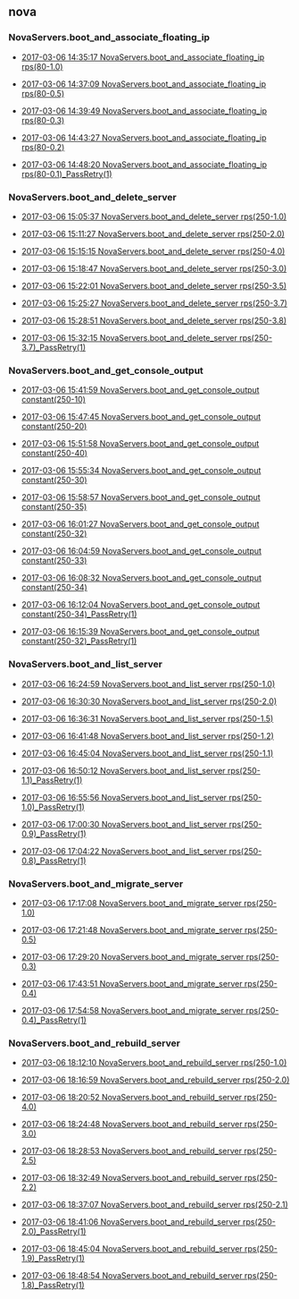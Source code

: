 

## nova

### NovaServers.boot_and_associate_floating_ip

- [2017-03-06 14:35:17 NovaServers.boot_and_associate_floating_ip rps(80-1.0)](https://godleon.github.io/osp_binary_test_result/0.0.35/nova/(20170306_143517)NovaServers.boot_and_associate_floating_ip-rps(80-1.0).html)

- [2017-03-06 14:37:09 NovaServers.boot_and_associate_floating_ip rps(80-0.5)](https://godleon.github.io/osp_binary_test_result/0.0.35/nova/(20170306_143709)NovaServers.boot_and_associate_floating_ip-rps(80-0.5).html)

- [2017-03-06 14:39:49 NovaServers.boot_and_associate_floating_ip rps(80-0.3)](https://godleon.github.io/osp_binary_test_result/0.0.35/nova/(20170306_143949)NovaServers.boot_and_associate_floating_ip-rps(80-0.3).html)

- [2017-03-06 14:43:27 NovaServers.boot_and_associate_floating_ip rps(80-0.2)](https://godleon.github.io/osp_binary_test_result/0.0.35/nova/(20170306_144327)NovaServers.boot_and_associate_floating_ip-rps(80-0.2).html)

- [2017-03-06 14:48:20 NovaServers.boot_and_associate_floating_ip rps(80-0.1)_PassRetry(1)](https://godleon.github.io/osp_binary_test_result/0.0.35/nova/(20170306_144820)NovaServers.boot_and_associate_floating_ip-rps(80-0.1)_PassRetry(1).html)

### NovaServers.boot_and_delete_server

- [2017-03-06 15:05:37 NovaServers.boot_and_delete_server rps(250-1.0)](https://godleon.github.io/osp_binary_test_result/0.0.35/nova/(20170306_150537)NovaServers.boot_and_delete_server-rps(250-1.0).html)

- [2017-03-06 15:11:27 NovaServers.boot_and_delete_server rps(250-2.0)](https://godleon.github.io/osp_binary_test_result/0.0.35/nova/(20170306_151127)NovaServers.boot_and_delete_server-rps(250-2.0).html)

- [2017-03-06 15:15:15 NovaServers.boot_and_delete_server rps(250-4.0)](https://godleon.github.io/osp_binary_test_result/0.0.35/nova/(20170306_151515)NovaServers.boot_and_delete_server-rps(250-4.0).html)

- [2017-03-06 15:18:47 NovaServers.boot_and_delete_server rps(250-3.0)](https://godleon.github.io/osp_binary_test_result/0.0.35/nova/(20170306_151847)NovaServers.boot_and_delete_server-rps(250-3.0).html)

- [2017-03-06 15:22:01 NovaServers.boot_and_delete_server rps(250-3.5)](https://godleon.github.io/osp_binary_test_result/0.0.35/nova/(20170306_152201)NovaServers.boot_and_delete_server-rps(250-3.5).html)

- [2017-03-06 15:25:27 NovaServers.boot_and_delete_server rps(250-3.7)](https://godleon.github.io/osp_binary_test_result/0.0.35/nova/(20170306_152527)NovaServers.boot_and_delete_server-rps(250-3.7).html)

- [2017-03-06 15:28:51 NovaServers.boot_and_delete_server rps(250-3.8)](https://godleon.github.io/osp_binary_test_result/0.0.35/nova/(20170306_152851)NovaServers.boot_and_delete_server-rps(250-3.8).html)

- [2017-03-06 15:32:15 NovaServers.boot_and_delete_server rps(250-3.7)_PassRetry(1)](https://godleon.github.io/osp_binary_test_result/0.0.35/nova/(20170306_153215)NovaServers.boot_and_delete_server-rps(250-3.7)_PassRetry(1).html)

### NovaServers.boot_and_get_console_output

- [2017-03-06 15:41:59 NovaServers.boot_and_get_console_output constant(250-10)](https://godleon.github.io/osp_binary_test_result/0.0.35/nova/(20170306_154159)NovaServers.boot_and_get_console_output-constant(250-10).html)

- [2017-03-06 15:47:45 NovaServers.boot_and_get_console_output constant(250-20)](https://godleon.github.io/osp_binary_test_result/0.0.35/nova/(20170306_154745)NovaServers.boot_and_get_console_output-constant(250-20).html)

- [2017-03-06 15:51:58 NovaServers.boot_and_get_console_output constant(250-40)](https://godleon.github.io/osp_binary_test_result/0.0.35/nova/(20170306_155158)NovaServers.boot_and_get_console_output-constant(250-40).html)

- [2017-03-06 15:55:34 NovaServers.boot_and_get_console_output constant(250-30)](https://godleon.github.io/osp_binary_test_result/0.0.35/nova/(20170306_155534)NovaServers.boot_and_get_console_output-constant(250-30).html)

- [2017-03-06 15:58:57 NovaServers.boot_and_get_console_output constant(250-35)](https://godleon.github.io/osp_binary_test_result/0.0.35/nova/(20170306_155857)NovaServers.boot_and_get_console_output-constant(250-35).html)

- [2017-03-06 16:01:27 NovaServers.boot_and_get_console_output constant(250-32)](https://godleon.github.io/osp_binary_test_result/0.0.35/nova/(20170306_160127)NovaServers.boot_and_get_console_output-constant(250-32).html)

- [2017-03-06 16:04:59 NovaServers.boot_and_get_console_output constant(250-33)](https://godleon.github.io/osp_binary_test_result/0.0.35/nova/(20170306_160459)NovaServers.boot_and_get_console_output-constant(250-33).html)

- [2017-03-06 16:08:32 NovaServers.boot_and_get_console_output constant(250-34)](https://godleon.github.io/osp_binary_test_result/0.0.35/nova/(20170306_160832)NovaServers.boot_and_get_console_output-constant(250-34).html)

- [2017-03-06 16:12:04 NovaServers.boot_and_get_console_output constant(250-34)_PassRetry(1)](https://godleon.github.io/osp_binary_test_result/0.0.35/nova/(20170306_161204)NovaServers.boot_and_get_console_output-constant(250-34)_PassRetry(1).html)

- [2017-03-06 16:15:39 NovaServers.boot_and_get_console_output constant(250-32)_PassRetry(1)](https://godleon.github.io/osp_binary_test_result/0.0.35/nova/(20170306_161539)NovaServers.boot_and_get_console_output-constant(250-32)_PassRetry(1).html)

### NovaServers.boot_and_list_server

- [2017-03-06 16:24:59 NovaServers.boot_and_list_server rps(250-1.0)](https://godleon.github.io/osp_binary_test_result/0.0.35/nova/(20170306_162459)NovaServers.boot_and_list_server-rps(250-1.0).html)

- [2017-03-06 16:30:30 NovaServers.boot_and_list_server rps(250-2.0)](https://godleon.github.io/osp_binary_test_result/0.0.35/nova/(20170306_163030)NovaServers.boot_and_list_server-rps(250-2.0).html)

- [2017-03-06 16:36:31 NovaServers.boot_and_list_server rps(250-1.5)](https://godleon.github.io/osp_binary_test_result/0.0.35/nova/(20170306_163631)NovaServers.boot_and_list_server-rps(250-1.5).html)

- [2017-03-06 16:41:48 NovaServers.boot_and_list_server rps(250-1.2)](https://godleon.github.io/osp_binary_test_result/0.0.35/nova/(20170306_164148)NovaServers.boot_and_list_server-rps(250-1.2).html)

- [2017-03-06 16:45:04 NovaServers.boot_and_list_server rps(250-1.1)](https://godleon.github.io/osp_binary_test_result/0.0.35/nova/(20170306_164504)NovaServers.boot_and_list_server-rps(250-1.1).html)

- [2017-03-06 16:50:12 NovaServers.boot_and_list_server rps(250-1.1)_PassRetry(1)](https://godleon.github.io/osp_binary_test_result/0.0.35/nova/(20170306_165012)NovaServers.boot_and_list_server-rps(250-1.1)_PassRetry(1).html)

- [2017-03-06 16:55:56 NovaServers.boot_and_list_server rps(250-1.0)_PassRetry(1)](https://godleon.github.io/osp_binary_test_result/0.0.35/nova/(20170306_165556)NovaServers.boot_and_list_server-rps(250-1.0)_PassRetry(1).html)

- [2017-03-06 17:00:30 NovaServers.boot_and_list_server rps(250-0.9)_PassRetry(1)](https://godleon.github.io/osp_binary_test_result/0.0.35/nova/(20170306_170030)NovaServers.boot_and_list_server-rps(250-0.9)_PassRetry(1).html)

- [2017-03-06 17:04:22 NovaServers.boot_and_list_server rps(250-0.8)_PassRetry(1)](https://godleon.github.io/osp_binary_test_result/0.0.35/nova/(20170306_170422)NovaServers.boot_and_list_server-rps(250-0.8)_PassRetry(1).html)

### NovaServers.boot_and_migrate_server

- [2017-03-06 17:17:08 NovaServers.boot_and_migrate_server rps(250-1.0)](https://godleon.github.io/osp_binary_test_result/0.0.35/nova/(20170306_171708)NovaServers.boot_and_migrate_server-rps(250-1.0).html)

- [2017-03-06 17:21:48 NovaServers.boot_and_migrate_server rps(250-0.5)](https://godleon.github.io/osp_binary_test_result/0.0.35/nova/(20170306_172148)NovaServers.boot_and_migrate_server-rps(250-0.5).html)

- [2017-03-06 17:29:20 NovaServers.boot_and_migrate_server rps(250-0.3)](https://godleon.github.io/osp_binary_test_result/0.0.35/nova/(20170306_172920)NovaServers.boot_and_migrate_server-rps(250-0.3).html)

- [2017-03-06 17:43:51 NovaServers.boot_and_migrate_server rps(250-0.4)](https://godleon.github.io/osp_binary_test_result/0.0.35/nova/(20170306_174351)NovaServers.boot_and_migrate_server-rps(250-0.4).html)

- [2017-03-06 17:54:58 NovaServers.boot_and_migrate_server rps(250-0.4)_PassRetry(1)](https://godleon.github.io/osp_binary_test_result/0.0.35/nova/(20170306_175458)NovaServers.boot_and_migrate_server-rps(250-0.4)_PassRetry(1).html)

### NovaServers.boot_and_rebuild_server

- [2017-03-06 18:12:10 NovaServers.boot_and_rebuild_server rps(250-1.0)](https://godleon.github.io/osp_binary_test_result/0.0.35/nova/(20170306_181210)NovaServers.boot_and_rebuild_server-rps(250-1.0).html)

- [2017-03-06 18:16:59 NovaServers.boot_and_rebuild_server rps(250-2.0)](https://godleon.github.io/osp_binary_test_result/0.0.35/nova/(20170306_181659)NovaServers.boot_and_rebuild_server-rps(250-2.0).html)

- [2017-03-06 18:20:52 NovaServers.boot_and_rebuild_server rps(250-4.0)](https://godleon.github.io/osp_binary_test_result/0.0.35/nova/(20170306_182052)NovaServers.boot_and_rebuild_server-rps(250-4.0).html)

- [2017-03-06 18:24:48 NovaServers.boot_and_rebuild_server rps(250-3.0)](https://godleon.github.io/osp_binary_test_result/0.0.35/nova/(20170306_182448)NovaServers.boot_and_rebuild_server-rps(250-3.0).html)

- [2017-03-06 18:28:53 NovaServers.boot_and_rebuild_server rps(250-2.5)](https://godleon.github.io/osp_binary_test_result/0.0.35/nova/(20170306_182853)NovaServers.boot_and_rebuild_server-rps(250-2.5).html)

- [2017-03-06 18:32:49 NovaServers.boot_and_rebuild_server rps(250-2.2)](https://godleon.github.io/osp_binary_test_result/0.0.35/nova/(20170306_183249)NovaServers.boot_and_rebuild_server-rps(250-2.2).html)

- [2017-03-06 18:37:07 NovaServers.boot_and_rebuild_server rps(250-2.1)](https://godleon.github.io/osp_binary_test_result/0.0.35/nova/(20170306_183707)NovaServers.boot_and_rebuild_server-rps(250-2.1).html)

- [2017-03-06 18:41:06 NovaServers.boot_and_rebuild_server rps(250-2.0)_PassRetry(1)](https://godleon.github.io/osp_binary_test_result/0.0.35/nova/(20170306_184106)NovaServers.boot_and_rebuild_server-rps(250-2.0)_PassRetry(1).html)

- [2017-03-06 18:45:04 NovaServers.boot_and_rebuild_server rps(250-1.9)_PassRetry(1)](https://godleon.github.io/osp_binary_test_result/0.0.35/nova/(20170306_184504)NovaServers.boot_and_rebuild_server-rps(250-1.9)_PassRetry(1).html)

- [2017-03-06 18:48:54 NovaServers.boot_and_rebuild_server rps(250-1.8)_PassRetry(1)](https://godleon.github.io/osp_binary_test_result/0.0.35/nova/(20170306_184854)NovaServers.boot_and_rebuild_server-rps(250-1.8)_PassRetry(1).html)

